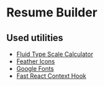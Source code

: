 # Resume Builder

## Used utilities

- [Fluid Type Scale Calculator](https://www.fluid-type-scale.com/)
- [Feather Icons](https://feathericons.com/)
- [Google Fonts](https://fonts.google.com/)
- [Fast React Context Hook](https://github.com/jherr/fast-react-context)